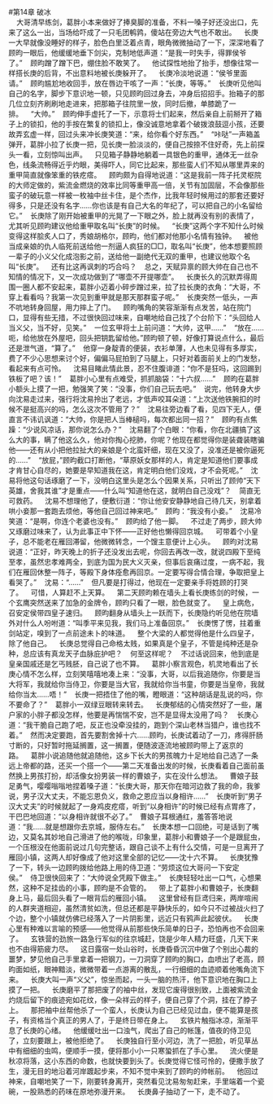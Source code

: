 #第14章 破冰<br />    大哥清早练剑，葛胖小本来做好了捧臭脚的准备，不料一嗓子好还没出口，先来了这么一出，当场给吓成了一只毛团鹌鹑，傻站在旁边大气也不敢出。    长庚一大早就像没睡好的样子，脸色白里泛着点青，眼角微微抽动了一下，深深地看了顾昀一眼后，他缓缓地垂下剑尖，克制地低声道：“是我一时失手，得罪侯爷了。”    顾昀蹭了蹭下巴，绷住脸不敢笑了。    他试探性地抬了抬手，想像往常一样搭长庚的后背，不出意料地被长庚躲开了。    长庚冷淡地说道：“侯爷里面请。”    顾昀尴尬地收回手，放在唇边干咳了一声：“长庚，等等。”    长庚听见他叫自己的名字，脚步下意识地一顿，只见顾昀回过身去，冲身后招招手。抬箱子的那几位立刻齐刷刷地走进来，把那箱子往院里一放，同时后撤，单膝跪了一排。    “大帅。”    顾昀伸手虚托了一下，示意将士们起来，然后亲自上前掰开了箱子上的锁扣，他的手按在繁复的锁扣上，像没诚意地拿着个破拨浪鼓逗小孩，还要故弄玄虚一样，回过头来冲长庚笑道：“来，给你看个好东西。”    “咔哒”一声箱盖弹开，葛胖小拉了长庚一把，见长庚一脸淡淡的，便自己按捺不住好奇，先上前探头一看，立刻惊叫出声。    只见箱子静静地躺着一具银色的重甲，通体无一丝杂色，线条流畅得近乎灼眼，美得吓人，同它比起来，那些蛮人们不知从哪里弄来的重甲简直就像笨重的铁疙瘩。    顾昀颇为自得地说道：“这是我前一阵子托灵枢院的大师定做的，紫流金燃烧的效率比同等重甲高一倍，关节有加固层，不会像那些蛮子的破玩意一样被一枚袖中丝卡住，是个杰作，比我年轻时候用过的那套还要好得多，只是还没有名字……你也该是有自己大名的年纪了，可以把自己的小名留给它。”    长庚除了刚开始被重甲的光晃了一下眼之外，脸上就再没有别的表情了，尤其听见顾昀建议他给重甲取名叫“长庚”的时候。    “长庚”这两个字不知什么时候变得这样脍炙人口了，秀娘胡格尔，顾昀，他们都对他那小名情有独钟。    被他当成亲娘的仇人临死前送给他一剂逼人疯狂的□□，取名叫“长庚”，他本想要照顾一辈子的小义父化成泡影之前，送给他一副绝代无双的重甲，也建议他取个名叫“长庚”。    还有比这再讽刺的巧合吗？    总之，天赋异禀的顾大帅在自己也不知情的情况下，又一次成功做到了“哪壶不开提哪壶”。    长庚长久的沉默弄得周围一圈人都不安起来，葛胖小迈着小碎步蹭过来，拉了拉长庚的衣角：“大哥，不穿上看看吗？我第一次见到重甲就是那天那群蛮子呢。”    长庚突然一低头，一声不吭地转身回屋，用力摔上了门。    顾昀嘴角的笑容渐渐有点发苦，站在院门口，显得有些无措，不过很快回过味来，自嘲地给自己找了个台阶下：“头回给人当义父，当不好，见笑。”    一位玄甲将士上前问道：“大帅，这甲……”    “放在……呃，给他放在外屋吧，回头把钥匙留给他。”顾昀顿了顿，好像打算说点什么，最后还是泄气道，“算了。”    他穿一身靛青的便装，衣衫单薄，人也未见得有多厚实，费了不少心思想来讨个好，偏偏马屁拍到了马腿上，只好对着面前关上的门发愁，看起来有点可怜。    沈易目睹此情此景，忍不住腹诽道：“你不是狂吗，这回踢到铁板了吧？该！”    葛胖小心里有点难受，抓抓脑袋：“十六叔……”    顾昀在葛胖小额头上摸了一把，勉强笑了笑：“没事，你们自己玩去吧。”    说完，他转身大步向沈易走过来，强行将沈易拎出了老远，才低声咬耳朵道：“上次送他铁腕扣的时候不是挺高兴的吗，怎么这次不管用了？”    沈易往旁边看了看，见四下无人，便直言不讳讥讽道：“大帅，你是把人当棒槌吗，每次都出同一招？”    顾昀有点焦躁：“少说风凉话，那你说怎么办？”    沈易翻了个白眼：“你看，你在北疆搞了这么大的事，瞒了他这么久，他对你掏心挖肺，你呢？他现在都觉得你是装聋装瞎骗他——还有从小把他拉扯大的亲娘是个北蛮奸细，现在又没了，没准还是被你逼死的……”    “放屁，”顾昀截口打断他，“草原妖女那样的人，肯定是知道他们要事成才肯甘心自尽的，她要是早知道我在这，肯定明白他们没戏，才不会死呢。”    沈易将他这句话琢磨了一下，没明白这里头是怎么个因果关系，只听出了顾帅“天下英雄，舍我其谁”才是重点——什么叫“知道他在这，就明白自己没戏”？    简直无可救药。    沈易不想理他了，便敷衍道：“你让他安安静静地自己待几天，别拿着哄小妾那一套跑去烦他，等他自己回过神来吧。”    顾昀：“我没有小妾。”    沈易冷笑道：“是啊，你连个老婆也没有。”    顾昀给了他一脚。    不过走了两步，顾大帅又琢磨过味来了，认为此事正中下怀——正好他也懒得回京城。    可带着个小皇子，总不能老在雁回滞留，他微微转念，一个馊主意便计上心头。    顾昀对沈易说道：“正好，昨天晚上的折子还没发出去呢，你回去再改一改，就说四殿下至纯至孝，虽然忠孝难两全，到底为国为民大义灭亲，但事后哀痛过度，一病不起，我们在雁回休整一阵子，等殿下身体痊愈再回京。一定要写得合情合理，争取把皇上看哭了。”    沈易：“……”    但凡要是打得过，他现在一定要亲手将姓顾的打哭了。    可惜，人算赶不上天算。    第二天顾昀赖在墙头上看长庚练剑的时候，一个玄鹰突然送来了加急的金牌令，顾昀只看了一眼，脸色就变了。    皇上病危，召安定侯带四皇子速归。    顾昀翻身从墙头上一跃而下，长庚隐约听见他在院墙外对什么人吩咐道：“叫季平来见我，我们马上准备回京。”    长庚愣了愣，拄着重剑站定，嗅到了一点前途未卜的味道。    整个大梁的人都觉得他是什么四皇子，除了他自己。    长庚总觉得自己命格太贱，如果真是个皇子，不管是纯种还是杂种，总应该有真龙天子血脉庇护吧？    何至这样呢？    不过话说回来，他到底是皇亲国戚还是乞丐贱胚，自己说了也不算。    葛胖小察言观色，机灵地看出了长庚心情不怎么样，立刻笑嘻嘻地凑上来：“没事，大哥，以后我追随你，你要是当大将军，我就给你当侍卫，你要是当大官，我就给你当书童，你要是当皇帝，我就给你当太……唔！”    长庚一把捂住了他的嘴，瞪眼道：“这种胡话是乱说的吗，你不要命了？”    葛胖小一双绿豆眼转来转去。    长庚郁结的心情突然好了一些，屠户家的小胖子都没怎样，他要是再惴惴不安，岂不是显得太没用了吗？    长庚心道：“我干脆自己跑了吧，反正也没牵没挂的，跑到个深山老林当猎户，谁也找不着。”    然而决定要跑，首先要割舍掉十六……顾昀，长庚试着动了一刀，疼得肝肠寸断的，只好暂时拖延搁置，这一搁置，便随波逐流地被顾昀带上了返京的路。    葛胖小说追随他就追随他，这乡下长大的男孩魄力十足地给自己选了一条远上帝都的路，还买一个搭一个——第二天准备出发的时候，长庚看着自己面前虽然换上男孩打扮，却活像女扮男装一样的曹娘子，实在没什么想法。    曹娘子鼓足勇气，嘤嘤嗡嗡地捏着嗓子道：“长庚大哥，那天你在暗河边救了我的命，我爹说，男子汉大丈夫，不能忘恩负义，救命之恩应当以身相许……”    长庚听到“男子汉大丈夫”的时候就起了一身鸡皮疙瘩，听到“以身相许”的时候已经有点胃疼了，干巴巴地回道：“以身相许就很不必了。”    曹娘子耳根通红，羞答答地说道：“我……就是想跟你去京城，服侍左右。”    长庚本想一口回绝，可是话到了嘴边，又莫名其妙地自己滑进了他的喉咙，印象里，葛胖小和曹娘子一个是跟屁虫，一个压根没在他面前说过几句完整话，跟自己谈不上有什么交情，可是一旦离开了雁回小镇，这两人却好像成了他对这里全部的记忆——沈十六不算。    长庚犹豫了一下，转头一边顾昀拨给他路上用的侍卫道：“劳烦这位大哥问一下安定侯。”    侍卫很快回来了：“大帅说全凭殿下做主。”    长庚轻轻吐出一口气，心想果然，这种不足挂齿的小事，顾昀是不会管的。    带上了葛胖小和曹娘子，长庚翻身上马，最后回头看了一眼背后的雁回小镇。    这里曾经有巨鸢归来，两岸喧闹的人群夹道相迎，虽然清贫如洗，但总还都是平静快乐的，如今只不过被战火扫了个边，整个小镇就仿佛已经落入了一片阴影里，远近只有鸦声此起彼伏。    长庚心里有种难以言喻的预感——他觉得从前那些快乐简单的日子，恐怕再也不会回来了。    玄铁营的劲旅一路急行军似的往京城赶，饶是少年人精力旺盛，几天下来也不由得筋疲力尽。    这日露宿一处山谷时，长庚昏昏沉沉中做了个别出心裁的噩梦，梦见他自己手里拿着一把钢刀，一刀洞穿了顾昀的胸口，血喷出了老高，顾昀面如纸，眼神黯淡，微微带着一点游离的散乱，一行细细的血迹顺着他嘴角流下来。    长庚大叫一声“义父”，惊坐而起，一头一脑的热汗，他下意识地在胸口上摸了一把。    长庚磨平了那把废了的袖中丝，发现它废得很别致，上面被紫流金灼烧后留下的痕迹宛如花纹，像一朵祥云的样子，便自己穿了个洞，挂在了脖子上。    那把袖中丝帮他杀了一个蛮人，长庚认为自己已经见过血，便不能算是孩子，有资格当个真正的男人了，于是终日带在身上。    玄铁片触指冰凉，渐渐平息了长庚的心绪。    他缓缓吐出一口浊气，爬出了自己的帐篷，值夜的侍卫见了，立刻要跟上，被他拒绝了。    长庚独自行至小河边，洗了一把脸，听见草丛中有细细的虫鸣，便顺手一摸，便将那小小一只寒蛩抓在了手心里。    流火便是秋凉将落，这小东西的命数，也就快要到头了。长庚觉得它怪可怜的，便撒手放了生，漫无目的地沿着河岸踱起步来，不知不觉中来到了顾昀的帅帐前。    他回过神来，自嘲地笑了一下，刚要转身离开，突然看见沈易匆匆赶来，手里端着一个瓷碗，一股熟悉的药味在原地弥漫开来。    长庚鼻子抽动了一下，走不动了。
